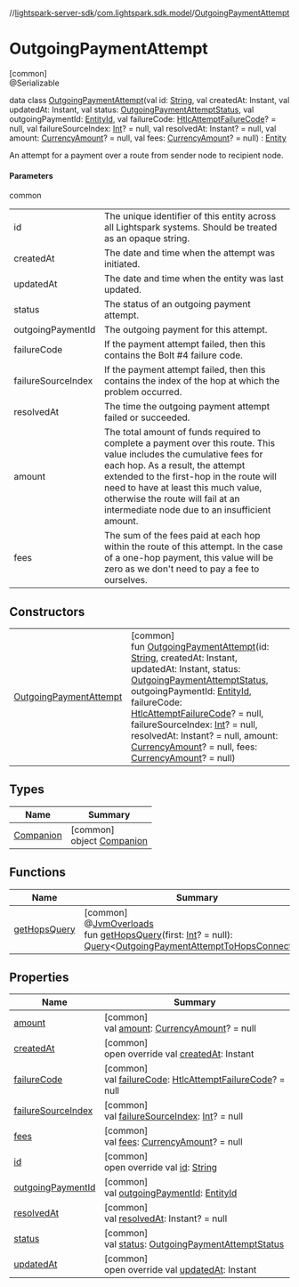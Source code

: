//[lightspark-server-sdk](../../../index.md)/[com.lightspark.sdk.model](../index.md)/[OutgoingPaymentAttempt](index.md)

# OutgoingPaymentAttempt

[common]\
@Serializable

data class [OutgoingPaymentAttempt](index.md)(val id: [String](https://kotlinlang.org/api/latest/jvm/stdlib/kotlin/-string/index.html), val createdAt: Instant, val updatedAt: Instant, val status: [OutgoingPaymentAttemptStatus](../-outgoing-payment-attempt-status/index.md), val outgoingPaymentId: [EntityId](../-entity-id/index.md), val failureCode: [HtlcAttemptFailureCode](../-htlc-attempt-failure-code/index.md)? = null, val failureSourceIndex: [Int](https://kotlinlang.org/api/latest/jvm/stdlib/kotlin/-int/index.html)? = null, val resolvedAt: Instant? = null, val amount: [CurrencyAmount](../-currency-amount/index.md)? = null, val fees: [CurrencyAmount](../-currency-amount/index.md)? = null) : [Entity](../-entity/index.md)

An attempt for a payment over a route from sender node to recipient node.

#### Parameters

common

| | |
|---|---|
| id | The unique identifier of this entity across all Lightspark systems. Should be treated as an opaque string. |
| createdAt | The date and time when the attempt was initiated. |
| updatedAt | The date and time when the entity was last updated. |
| status | The status of an outgoing payment attempt. |
| outgoingPaymentId | The outgoing payment for this attempt. |
| failureCode | If the payment attempt failed, then this contains the Bolt #4 failure code. |
| failureSourceIndex | If the payment attempt failed, then this contains the index of the hop at which the problem occurred. |
| resolvedAt | The time the outgoing payment attempt failed or succeeded. |
| amount | The total amount of funds required to complete a payment over this route. This value includes the cumulative fees for each hop. As a result, the attempt extended to the first-hop in the route will need to have at least this much value, otherwise the route will fail at an intermediate node due to an insufficient amount. |
| fees | The sum of the fees paid at each hop within the route of this attempt. In the case of a one-hop payment, this value will be zero as we don't need to pay a fee to ourselves. |

## Constructors

| | |
|---|---|
| [OutgoingPaymentAttempt](-outgoing-payment-attempt.md) | [common]<br>fun [OutgoingPaymentAttempt](-outgoing-payment-attempt.md)(id: [String](https://kotlinlang.org/api/latest/jvm/stdlib/kotlin/-string/index.html), createdAt: Instant, updatedAt: Instant, status: [OutgoingPaymentAttemptStatus](../-outgoing-payment-attempt-status/index.md), outgoingPaymentId: [EntityId](../-entity-id/index.md), failureCode: [HtlcAttemptFailureCode](../-htlc-attempt-failure-code/index.md)? = null, failureSourceIndex: [Int](https://kotlinlang.org/api/latest/jvm/stdlib/kotlin/-int/index.html)? = null, resolvedAt: Instant? = null, amount: [CurrencyAmount](../-currency-amount/index.md)? = null, fees: [CurrencyAmount](../-currency-amount/index.md)? = null) |

## Types

| Name | Summary |
|---|---|
| [Companion](-companion/index.md) | [common]<br>object [Companion](-companion/index.md) |

## Functions

| Name | Summary |
|---|---|
| [getHopsQuery](get-hops-query.md) | [common]<br>@[JvmOverloads](https://kotlinlang.org/api/latest/jvm/stdlib/kotlin.jvm/-jvm-overloads/index.html)<br>fun [getHopsQuery](get-hops-query.md)(first: [Int](https://kotlinlang.org/api/latest/jvm/stdlib/kotlin/-int/index.html)? = null): [Query](../../com.lightspark.sdk.requester/-query/index.md)&lt;[OutgoingPaymentAttemptToHopsConnection](../-outgoing-payment-attempt-to-hops-connection/index.md)&gt; |

## Properties

| Name | Summary |
|---|---|
| [amount](amount.md) | [common]<br>val [amount](amount.md): [CurrencyAmount](../-currency-amount/index.md)? = null |
| [createdAt](created-at.md) | [common]<br>open override val [createdAt](created-at.md): Instant |
| [failureCode](failure-code.md) | [common]<br>val [failureCode](failure-code.md): [HtlcAttemptFailureCode](../-htlc-attempt-failure-code/index.md)? = null |
| [failureSourceIndex](failure-source-index.md) | [common]<br>val [failureSourceIndex](failure-source-index.md): [Int](https://kotlinlang.org/api/latest/jvm/stdlib/kotlin/-int/index.html)? = null |
| [fees](fees.md) | [common]<br>val [fees](fees.md): [CurrencyAmount](../-currency-amount/index.md)? = null |
| [id](id.md) | [common]<br>open override val [id](id.md): [String](https://kotlinlang.org/api/latest/jvm/stdlib/kotlin/-string/index.html) |
| [outgoingPaymentId](outgoing-payment-id.md) | [common]<br>val [outgoingPaymentId](outgoing-payment-id.md): [EntityId](../-entity-id/index.md) |
| [resolvedAt](resolved-at.md) | [common]<br>val [resolvedAt](resolved-at.md): Instant? = null |
| [status](status.md) | [common]<br>val [status](status.md): [OutgoingPaymentAttemptStatus](../-outgoing-payment-attempt-status/index.md) |
| [updatedAt](updated-at.md) | [common]<br>open override val [updatedAt](updated-at.md): Instant |
